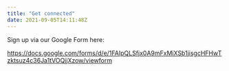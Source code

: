 ```yaml
---
title: "Get connected"
date: 2021-09-05T14:11:48Z
---
```


Sign up via our Google Form here:

https://docs.google.com/forms/d/e/1FAIpQLSfjx0A9mFxMiXSb1jisgcHFHwTzktsuz4c36Ja1tVOQjjXzow/viewform
